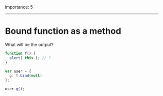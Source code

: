 importance: 5

---

# Bound function as a method

What will be the output?

```js
function f() {
  alert( this ); // ?
}

var user = {
  g: f.bind(null)
};

user.g();
```

